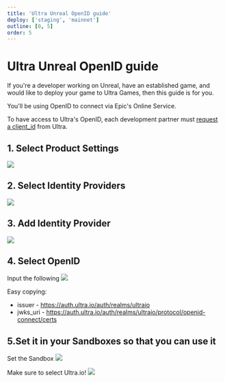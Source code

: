 ```yaml
---
title: 'Ultra Unreal OpenID guide'
deploy: ['staging', 'mainnet']
outline: [0, 5]
order: 5
---
```


# Ultra Unreal OpenID guide

If you're a developer working on Unreal, have an established game, and would like to deploy your game to Ultra Games, then this guide is for you.

You'll be using OpenID to connect via Epic's Online Service.

To have access to Ultra's OpenID, each development partner must [request a client_id](./requesting-a-client_id.md) from Ultra.

## 1. Select Product Settings

![](/images/ultra-unreal-OpenID-guide/image2.png)

## 2. Select Identity Providers

![](/images/ultra-unreal-OpenID-guide/image5.png)

## 3. Add Identity Provider

![](/images/ultra-unreal-OpenID-guide/image4.png)

## 4. Select OpenID

Input the following
![](/images/ultra-unreal-OpenID-guide/image3.png)

Easy copying:

-   issuer - https://auth.ultra.io/auth/realms/ultraio
-   jwks_uri - https://auth.ultra.io/auth/realms/ultraio/protocol/openid-connect/certs

## 5.Set it in your Sandboxes so that you can use it

Set the Sandbox
![](/images/ultra-unreal-OpenID-guide/image1.png)

Make sure to select Ultra.io!
![](/images/ultra-unreal-OpenID-guide/image6.png)
